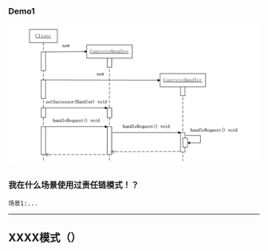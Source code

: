 ### Demo1

![ChainDemo1](../img/ChainOfResponsibilityDemo1UML.png "Chain of Responsibility Pattern")

### 我在什么场景使用过责任链模式！？

	场景1:...

-------

## XXXX模式（）
